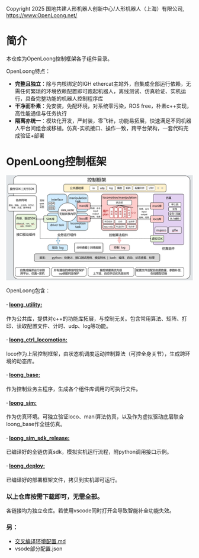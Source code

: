 Copyright 2025 国地共建人形机器人创新中心/人形机器人（上海）有限公司, https://www.OpenLoong.net/

# 简介

本仓库为OpenLoong控制框架各子组件目录。

OpenLoong特点：

* **完整且独立**：除与内核绑定的IGH ethercat主站外，自集成全部运行依赖，无需任何繁琐的环境依赖配置即可跑起机器人，离线测试、仿真验证、实机运行，具备完整功能的机器人控制程序库
* **干净而朴素**：免安装，免配环境，对系统零污染，ROS free，朴素c++实现，高性能通信与任务执行
* **隔离亦统一**：模块化开发，严封装，零飞针，功能易拓展，快速满足不同机器人平台间组合或移植。仿真-实机接口、操作一致，跨平台架构，一套代码完成验证+部署

# OpenLoong控制框架

![img](./img/框架.jpg)

OpenLoong包含：

#### · [loong_utility:](https://github.com/tryingfly/loong_utility.git)

  作为公共库，提供对c++的功能库拓展，与控制无关。包含常用算法、矩阵、打印、读取配置文件、计时、udp、log等功能。

#### · [loong_ctrl_locomotion:](https://github.com/tryingfly/loong_ctrl_locomotion.git)

  loco作为上层控制框架，由状态机调度运动控制算法（可控全身关节），生成跨环境的动态库。

#### · [loong_base:](https://github.com/tryingfly/loong_base.git)

  作为控制业务主程序，生成各个组件库调用的可执行文件。

#### · [loong_sim:](https://github.com/tryingfly/loong_sim.git)

  作为仿真环境。可独立验证loco、mani算法仿真，以及作为虚拟驱动底层联合loong_base作全链仿真。

#### · [loong_sim_sdk_release:](https://github.com/tryingfly/loong_sim_sdk_release.git)

  已编译好的全链仿真sdk，模拟实机运行流程，附python调用接口示例。

#### · [loong_deploy:](https://github.com/tryingfly/loong_deployment.git)

  已编译好的部署框架文件，拷贝到实机即可运行。

### 以上仓库按需下载即可，无需全部。

各链接均为独立仓库。若使用vscode同时打开会导致智能补全功能失效。

### 另：

* [交叉编译环境配置.md](交叉编译环境.md)
* vsode部分配置.json
